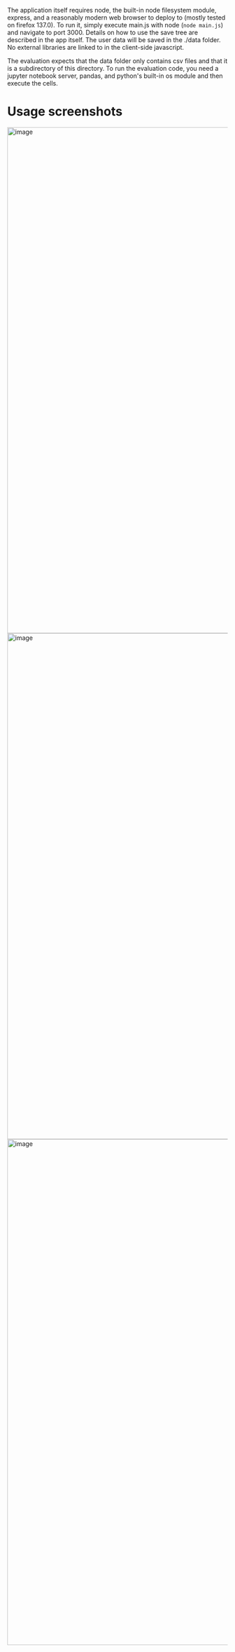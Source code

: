 The application itself requires node, the built-in node filesystem module, express, and a reasonably modern web browser to deploy to (mostly tested on firefox 137.0). To run it, simply execute main.js with node (`node main.js`) and navigate to port 3000. Details on how to use the save tree are described in the app itself. The user data will be saved in the ./data folder. No external libraries are linked to in the client-side javascript.

The evaluation expects that the data folder only contains csv files and that it is a subdirectory of this directory. To run the evaluation code, you need a jupyter notebook server, pandas, and python's built-in os module and then execute the cells.

# Usage screenshots

<img width="1568" height="1155" alt="image" src="https://github.com/user-attachments/assets/3a54a26f-f953-4bda-bcf7-788786f46c60" />

<img width="1568" height="1155" alt="image" src="https://github.com/user-attachments/assets/09540c96-d482-4ad8-8adc-7a8d44c6c2f7" />

<img width="1568" height="1155" alt="image" src="https://github.com/user-attachments/assets/22231efd-3dde-40e5-a5a1-6a3e1144aed5" />
